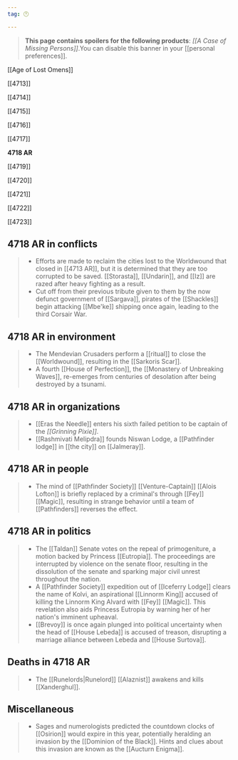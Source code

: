 ```yaml
---
tag: 🕛

---
```

>  **This page contains spoilers for the following products**: *[[A Case of Missing Persons]]*.You can disable this banner in your [[personal preferences]].



[[Age of Lost Omens]]


[[4713]]

[[4714]]

[[4715]]

[[4716]]

[[4717]]

**4718 AR**

[[4719]]

[[4720]]

[[4721]]

[[4722]]

[[4723]]



## 4718 AR in conflicts

>  - Efforts are made to reclaim the cities lost to the Worldwound that closed in [[4713 AR]], but it is determined that they are too corrupted to be saved. [[Storasta]], [[Undarin]], and [[Iz]] are razed after heavy fighting as a result.
>  - Cut off from their previous tribute given to them by the now defunct government of [[Sargava]], pirates of the [[Shackles]] begin attacking [[Mbe'ke]] shipping once again, leading to the third Corsair War.


## 4718 AR in environment

>  - The Mendevian Crusaders perform a [[ritual]] to close the [[Worldwound]], resulting in the [[Sarkoris Scar]].
>  - A fourth [[House of Perfection]], the [[Monastery of Unbreaking Waves]], re-emerges from centuries of desolation after being destroyed by a tsunami.


## 4718 AR in organizations

>  - [[Eras the Needle]] enters his sixth failed petition to be captain of the *[[Grinning Pixie]]*.
>  - [[Rashmivati Melipdra]] founds Niswan Lodge, a [[Pathfinder lodge]] in [[the city]] on [[Jalmeray]].


## 4718 AR in people

>  - The mind of [[Pathfinder Society]] [[Venture-Captain]] [[Alois Lofton]] is briefly replaced by a criminal's through [[Fey]] [[Magic]], resulting in strange behavior until a team of [[Pathfinders]] reverses the effect.


## 4718 AR in politics

>  - The [[Taldan]] Senate votes on the repeal of primogeniture, a motion backed by Princess [[Eutropia]]. The proceedings are interrupted by violence on the senate floor, resulting in the dissolution of the senate and sparking major civil unrest throughout the nation.
>  - A [[Pathfinder Society]] expedition out of [[Iceferry Lodge]] clears the name of Kolvi, an aspirational [[Linnorm King]] accused of killing the Linnorm King Alvard with [[Fey]] [[Magic]]. This revelation also aids Princess Eutropia by warning her of her nation's imminent upheaval.
>  - [[Brevoy]] is once again plunged into political uncertainty when the head of [[House Lebeda]] is accused of treason, disrupting a marriage alliance between Lebeda and [[House Surtova]].


## Deaths in 4718 AR

>  - The [[Runelords|Runelord]] [[Alaznist]] awakens and kills [[Xanderghul]].


## Miscellaneous

>  - Sages and numerologists predicted the countdown clocks of [[Osirion]] would expire in this year, potentially heralding an invasion by the [[Dominion of the Black]]. Hints and clues about this invasion are known as the [[Aucturn Enigma]].






